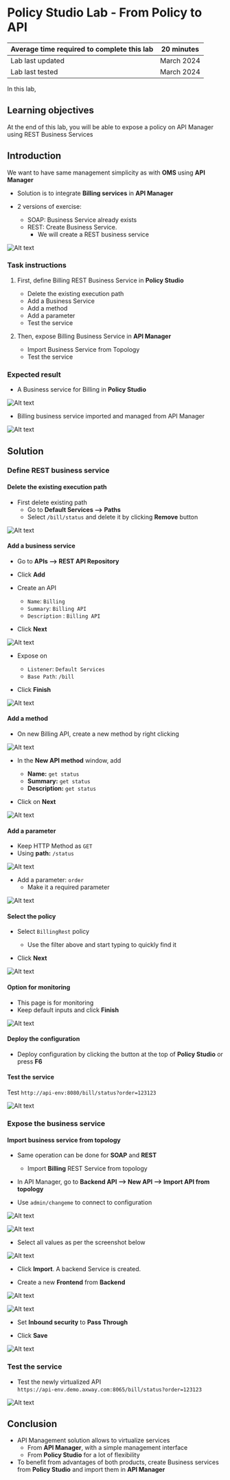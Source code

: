 # Policy Studio Lab - From Policy to API

| Average time required to complete this lab | 20 minutes |
| ---- | ---- |
| Lab last updated | March 2024 |
| Lab last tested | March 2024 |

In this lab, 

## Learning objectives

At the end of this lab, you will be able to expose a policy on API Manager using REST Business Services



## Introduction

We want to have same management simplicity as with **OMS** using **API Manager**
* Solution is to integrate **Billing services** in **API Manager**

* 2 versions of exercise: 
    * SOAP: Business Service already exists
    * REST: Create Business Service. 
        * We will create a REST business service

![Alt text](images/image01.png)

### Task instructions

1. First, define Billing REST Business Service in **Policy Studio**
    * Delete the existing execution path
    * Add a Business Service
    * Add a method
    * Add a parameter
    * Test the service

2. Then, expose Billing Business Service in **API Manager**
    * Import Business Service from Topology
    * Test the service

### Expected result

* A Business service for Billing in **Policy Studio**

![Alt text](images/image35.png)

* Billing business service imported and managed from API Manager

![Alt text](images/image34.png)

## Solution

### Define REST business service

#### Delete the existing execution path

* First delete existing path
    * Go to **Default Services --> Paths**
    * Select `/bill/status` and delete it by clicking **Remove** button

![Alt text](images/image36.png)

#### Add a business service

* Go to **APIs --> REST API Repository**
* Click **Add**
* Create an API
    * `Name`: `Billing`
    * `Summary`: `Billing API`
    * `Description` : `Billing API`

* Click **Next**

![Alt text](images/image37.png)

* Expose on 
    * `Listener`: `Default Services`
    * `Base Path`: `/bill`

* Click **Finish**

![Alt text](images/image38.png)

#### Add a method

* On new Billing API, create a new method by right clicking

![Alt text](images/image40.png)

* In the **New API method** window, add
    * **Name:** `get status`
    * **Summary:** `get status`
    * **Description:** `get status`

* Click on **Next**

![Alt text](images/image39.png)

#### Add a parameter

* Keep HTTP Method as `GET` 
* Using **path:** `/status`

![Alt text](images/image41.png)

* Add a parameter: `order`
    * Make it a required parameter

![Alt text](images/image42.png)

#### Select the policy

* Select `BillingRest` policy
    * Use the filter above and start typing to quickly find it

* Click **Next**

![Alt text](images/image43.png)

#### Option for monitoring

* This page is for monitoring
* Keep default inputs and click **Finish**

![Alt text](images/image44.png)

#### Deploy the configuration

* Deploy configuration by clicking the button at the top of **Policy Studio** or press **F6**

#### Test the service

Test `http://api-env:8080/bill/status?order=123123`

![Alt text](images/image48.png)

### Expose the business service

#### Import business service from topology

* Same operation can be done for **SOAP** and **REST**
    * Import **Billing** REST Service from topology

* In API Manager, go to **Backend API --> New API --> Import API from topology**

* Use `admin/changeme` to connect to configuration

![Alt text](images/image50.png)

![Alt text](images/image49.png)

* Select all values as per the screenshot below

![Alt text](images/image51.png)

* Click **Import**. A backend Service is created.

* Create a new **Frontend** from **Backend**

![Alt text](images/image52.png)

![Alt text](images/image53.png)

* Set **Inbound security** to **Pass Through**

* Click **Save**

![Alt text](images/image55.png)

### Test the service

* Test the newly virtualized API  
`https://api-env.demo.axway.com:8065/bill/status?order=123123`

![Alt text](images/image54.png)


## Conclusion

* API Management solution allows to virtualize services
    * From **API Manager**, with a simple management interface
    * From **Policy Studio** for a lot of flexibility
* To benefit from advantages of both products, create Business services from **Policy Studio** and import them in **API Manager**
